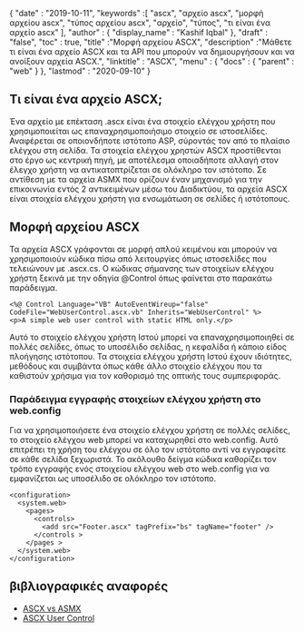 {
  "date" : "2019-10-11",
  "keywords" :[ "ascx", "αρχείο ascx", "μορφή αρχείου ascx", "τύπος αρχείου ascx", "αρχείο", "τύπος", "τι είναι ένα αρχείο ascx" ],
  "author" : {
    "display_name" : "Kashif Iqbal"
},
  "draft" : "false",
  "toc" : true,
  "title" :"Μορφή αρχείου ASCX",
  "description" :"Μάθετε τι είναι ένα αρχείο ASCX και τα API που μπορούν να δημιουργήσουν και να ανοίξουν αρχεία ASCX.",
  "linktitle" : "ASCX",
  "menu" : {
    "docs" : {
      "parent" : "web"
}
},
  "lastmod" : "2020-09-10"
}

## Τι είναι ένα αρχείο ASCX;

Ένα αρχείο με επέκταση .ascx είναι ένα στοιχείο ελέγχου χρήστη που χρησιμοποιείται ως επαναχρησιμοποιήσιμο στοιχείο σε ιστοσελίδες. Αναφέρεται σε οποιονδήποτε ιστότοπο ASP, σύροντάς τον από το πλαίσιο ελέγχου στη σελίδα. Τα στοιχεία ελέγχου χρηστών ASCX προστίθενται στο έργο ως κεντρική πηγή, με αποτέλεσμα οποιαδήποτε αλλαγή στον έλεγχο χρήστη να αντικατοπτρίζεται σε ολόκληρο τον ιστότοπο. Σε αντίθεση με τα αρχεία ASMX που ορίζουν έναν μηχανισμό για την επικοινωνία εντός 2 αντικειμένων μέσω του Διαδικτύου, τα αρχεία ASCX είναι στοιχεία ελέγχου χρήστη για ενσωμάτωση σε σελίδες ή ιστότοπους.

## Μορφή αρχείου ASCX

Τα αρχεία ASCX γράφονται σε μορφή απλού κειμένου και μπορούν να χρησιμοποιούν κώδικα πίσω από λειτουργίες όπως ιστοσελίδες που τελειώνουν με .ascx.cs. Ο κώδικας σήμανσης των στοιχείων ελέγχου χρήστη ξεκινά με την οδηγία @Control όπως φαίνεται στο παρακάτω παράδειγμα.

```
<%@ Control Language="VB" AutoEventWireup="false" CodeFile="WebUserControl.ascx.vb" Inherits="WebUserControl" %>
<p>A simple web user control with static HTML only.</p>
```

Αυτό το στοιχείο ελέγχου χρήστη Ιστού μπορεί να επαναχρησιμοποιηθεί σε πολλές σελίδες, όπως το υποσέλιδο σελίδας, η κεφαλίδα ή κάποιο είδος πλοήγησης ιστότοπου. Τα στοιχεία ελέγχου χρήστη Ιστού έχουν ιδιότητες, μεθόδους και συμβάντα όπως κάθε άλλο στοιχείο ελέγχου που τα καθιστούν χρήσιμα για τον καθορισμό της οπτικής τους συμπεριφοράς.

### Παράδειγμα εγγραφής στοιχείων ελέγχου χρήστη στο web.config

Για να χρησιμοποιήσετε ένα στοιχείο ελέγχου χρήστη σε πολλές σελίδες, το στοιχείο ελέγχου web μπορεί να καταχωρηθεί στο web.config. Αυτό επιτρέπει τη χρήση του ελέγχου σε όλο τον ιστότοπο αντί να εγγραφείτε σε κάθε σελίδα ξεχωριστά. Το ακόλουθο δείγμα κώδικα καθορίζει τον τρόπο εγγραφής ενός στοιχείου ελέγχου web στο web.config για να εμφανίζεται ως υποσέλιδο σε ολόκληρο τον ιστότοπο.

```
<configuration>
  <system.web>
    <pages>
      <controls>
        <add src="Footer.ascx" tagPrefix="bs" tagName="footer" />
      </controls >
    </pages >
  </system.web>
</configuration>
```
## βιβλιογραφικές αναφορές

* [ASCX vs ASMX](https://social.msdn.microsoft.com/Forums/en-US/a27d4c2f-b972-439e-a7fe-f4b7e3637700/how-to-work-with-ascx-files?forum=aspwebforms)
* [ASCX User Control](https://beansoftware.com/ASP.NET-Tutorials/User-Control.aspx)

